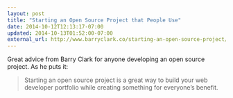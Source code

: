```yaml
---
layout: post
title: "Starting an Open Source Project that People Use"
date: 2014-10-12T12:13:17-07:00
updated: 2014-10-13T01:52:00-07:00
external_url: http://www.barryclark.co/starting-an-open-source-project/
---
```


Great advice from Barry Clark for anyone developing an open source project. As he puts it:

> Starting an open source project is a great way to build your web developer portfolio while creating something for everyone’s benefit.
